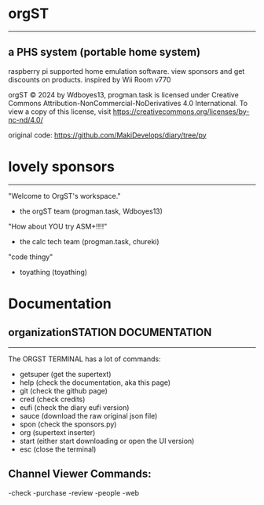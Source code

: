 # orgST
-- -- -- --
a PHS system (portable home system)
-
raspberry pi supported home emulation software.
view sponsors and get discounts on products.
inspired by Wii Room v770

orgST © 2024 by Wdboyes13, progman.task is licensed under Creative Commons Attribution-NonCommercial-NoDerivatives 4.0 International. 
To view a copy of this license, visit https://creativecommons.org/licenses/by-nc-nd/4.0/

original code: https://github.com/MakiDevelops/diary/tree/py

# lovely sponsors
-- -- -- -- -- -- --

"Welcome to OrgST's workspace."
- the orgST team
(progman.task, Wdboyes13)

"How about YOU try ASM+!!!!"
- the calc tech team
(progman.task, chureki)

"code thingy"
- toyathing
  (toyathing)

# Documentation
## organizationSTATION DOCUMENTATION
-------------------
The ORGST TERMINAL has a lot of commands:
- getsuper (get the supertext)
- help (check the documentation, aka this page)
- git (check the github page)
- cred (check credits)
- eufi (check the diary eufi version)
- sauce (download the raw original json file)
- spon (check the sponsors.py)
- org (supertext inserter)
- start (either start downloading or open the UI version)
- esc (close the terminal)

## Channel Viewer Commands:
-check
-purchase
-review
-people
-web
